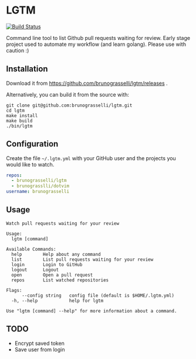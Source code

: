 # LGTM
[![Build Status](https://travis-ci.org/brunograsselli/lgtm.svg?branch=master)](https://travis-ci.org/brunograsselli/lgtm)

Command line tool to list Github pull requests waiting for review.
Early stage project used to automate my workflow (and learn golang).
Please use with caution :)

## Installation

Download it from https://github.com/brunograsselli/lgtm/releases .

Alternatively, you can build it from the source with:

```shell
git clone git@github.com:brunograsselli/lgtm.git
cd lgtm
make install
make build
./bin/lgtm
```

## Configuration

Create the file `~/.lgtm.yml` with your GitHub user and the projects you would like to watch.

```yaml
repos:
  - brunograsselli/lgtm
  - brunograsslli/dotvim
username: brunograsselli
```

## Usage
```
Watch pull requests waiting for your review

Usage:
  lgtm [command]

Available Commands:
  help        Help about any command
  list        List pull requests waiting for your review
  login       Login to GitHub
  logout      Logout
  open        Open a pull request
  repos       List watched repositories

Flags:
      --config string   config file (default is $HOME/.lgtm.yml)
  -h, --help            help for lgtm

Use "lgtm [command] --help" for more information about a command.
```

## TODO
* Encrypt saved token
* Save user from login

